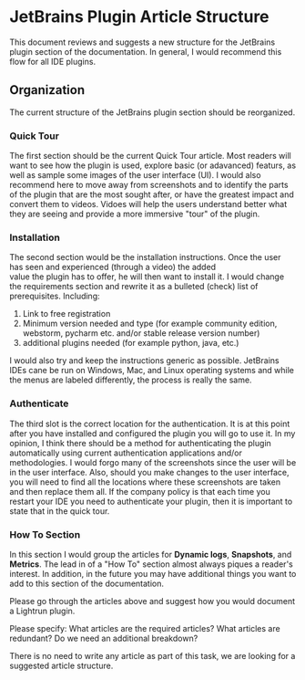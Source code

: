 # JetBrains Plugin Article Structure

This document reviews and suggests a new structure for the JetBrains plugin
section of the documentation. In general, I would recommend this flow for all IDE plugins.

## Organization

The current structure of the JetBrains plugin section should be reorganized.

### Quick Tour
The first section should be the current Quick Tour article. Most readers will want to see
how the plugin is used, explore basic (or adavanced) featurs, as well as sample some images of 
the user interface (UI). I would also recommend here to move away from screenshots and to 
identify the parts of the plugin that are the most sought after, or have the greatest impact and
convert them to videos. Vidoes will help the users understand better what they are seeing and provide 
a more immersive "tour" of the plugin.

### Installation
The second section would be the installation instructions. Once the user has seen and experienced (through a video) the added\
value the plugin has to offer, he will then want to install it. I would change the requirements section and rewrite it as
a bulleted (check) list of prerequisites. Including:
1. Link to free registration
2. Minimum version needed and type (for example community edition, webstorm, pycharm etc. and/or stable release version number)
3. additional plugins needed (for example python, java, etc.)

I would also try and keep the instructions generic as possible. JetBrains IDEs cane be run on Windows, Mac, and Linux operating systems
and while the menus are labeled differently, the process is really the same.

### Authenticate

The third slot is the correct location for the authentication. It is at this point after you have installed
and configured the plugin you will go to use it. In my opinion, I think there should be a method for authenticating
the plugin automatically using current authentication applications and/or methodologies. I would forgo many of the
screenshots since the user will be in the user interface. Also, should you make changes to the user interface, you will 
need to find all the locations where these screenshots are taken and then replace them all. If the company policy is that
each time you restart your IDE you need to authenticate your plugin, then it is important to state that in the quick tour.

### How To Section

In this section I would group the articles for **Dynamic logs**, **Snapshots**, and **Metrics**. The lead in of a "How To"
section almost always piques a reader's interest. In addition, in the future you may have additional things you want to add to 
this section of the documentation.





Please go through the articles above and suggest how you would document a Lightrun plugin.

Please specify:
What articles are the required articles?
What articles are redundant?
Do we need an additional breakdown?

There is no need to write any article as part of this task, we are looking for a suggested article structure.
